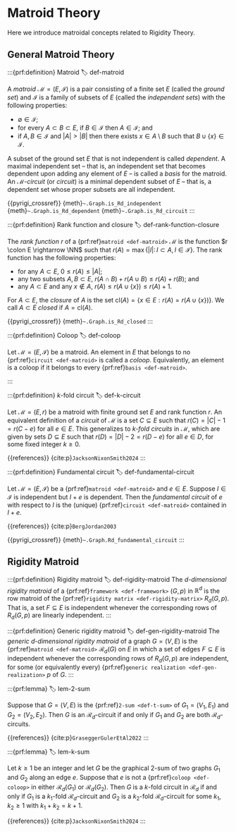 # Matroid Theory

Here we introduce matroidal concepts related to Rigidity Theory.

## General Matroid Theory

:::{prf:definition} Matroid
:label: def-matroid

A _matroid_ $\mathcal{M}=(E, \mathcal{I})$ is a pair consisting of a finite set $E$ (called the _ground set_) and $\mathcal{I}$ is a family of subsets of $E$ (called the _independent sets_) with the following properties:

* $\emptyset \in \mathcal{I}$;
* for every $A \subset B \subset E$, if $B \in \mathcal{I}$ then $A \in \mathcal{I}$; and
* if $A,B\in \mathcal{I}$ and $|A|>|B|$ then there exists $x\in A\setminus B$ such that $B\cup \{x\}\in \mathcal{I}$.

A subset of the ground set $E$ that is not independent is called _dependent_. A maximal independent set
– that is, an independent set that becomes dependent upon adding any element of $E$ –
is called a _basis_ for the matroid.
An _$\mathcal{M}$-circuit_ (or _circuit_) is a minimal dependent subset of $E$
– that is, a dependent set whose proper subsets are all independent.

{{pyrigi_crossref}} {meth}`~.Graph.is_Rd_independent`
{meth}`~.Graph.is_Rd_dependent`
{meth}`~.Graph.is_Rd_circuit`
:::


:::{prf:definition} Rank function and closure
:label: def-rank-function-closure

The _rank function_ $r$ of a {prf:ref}`matroid <def-matroid>` $\mathcal{M}$
is the function $r \colon E \rightarrow \NN$
such that $r(A)=\max\{|I| \colon I\subset A, I \in \mathcal{I} \}$.
The rank function has the following properties:

* for any $A\subset E$, $0\leq r(A) \leq |A|$;
* any two subsets $A,B\subset E$, $r(A\cap B) + r(A\cup B) \leq r(A)+r(B)$; and
* any $A\subset E$ and any $x\notin A$, $r(A) \leq r(A\cup \{x\}) \leq r(A)+1$.

For $A\subset E$, the _closure_ of $A$ is the set $\textrm{cl}(A)=\{x\in E: r(A)=r(A\cup \{x\}) \}$. We call $A\subset E$ _closed_ if $A = \textrm{cl}(A)$.

{{pyrigi_crossref}} {meth}`~.Graph.is_Rd_closed`
:::


:::{prf:definition} Coloop
:label: def-coloop

Let $\mathcal{M}=(E, \mathcal{I})$ be a matroid. An element in $E$
that belongs to no {prf:ref}`circuit <def-matroid>` is called a _coloop_.
Equivalently, an element is a coloop if it belongs to every {prf:ref}`basis <def-matroid>`.

:::


:::{prf:definition} $k$-fold circuit
:label: def-k-circuit

Let $\mathcal{M}=(E,r)$ be a matroid with finite ground set $E$ and rank function $r$.
An equivalent definition of a _circuit_ of $\mathcal{M}$ is a set $C\subseteq E$ such that $r(C)=|C|-1=r(C-e)$
for all $e\in E$. This generalizes to _$k$-fold circuits_ in $\mathcal{M}$, which are given by sets $D\subseteq E$ such that
$r(D)=|D|-2=r(D-e)$ for all $e\in D$, for some fixed integer $k\geq 0$.

{{references}} {cite:p}`JacksonNixonSmith2024`
:::


:::{prf:definition} Fundamental circuit
:label: def-fundamental-circuit

Let $\mathcal{M}=(E, \mathcal{I})$ be a {prf:ref}`matroid <def-matroid>` and $e\in E$.
Suppose $I\in\mathcal{I}$ is independent but $I+e$ is dependent. 
Then the _fundamental circuit_ of $e$ with respect to $I$ is the (unique) 
{prf:ref}`circuit <def-matroid>` contained in $I+e$.

{{references}} {cite:p}`BergJordan2003`

{{pyrigi_crossref}} {meth}`~.Graph.Rd_fundamental_circuit`
:::

## Rigidity Matroid

:::{prf:definition} Rigidity matroid
:label: def-rigidity-matroid
The _$d$-dimensional rigidity matroid_ of a {prf:ref}`framework <def-framework>` $(G, p)$ in $\mathbb{R}^d$ is the row matroid of the {prf:ref}`rigidity matrix <def-rigidity-matrix>` $R_d(G,p)$. That is, a set $F\subseteq E$ is independent whenever the corresponding rows of $R_d(G,p)$ are linearly independent.
:::


:::{prf:definition} Generic rigidity matroid
:label: def-gen-rigidity-matroid
The _generic $d$-dimensional rigidity matroid_ of a graph $G=(V,E)$ is the {prf:ref}`matroid <def-matroid>` $\mathcal{R}_d(G)$ on $E$ in which a set of edges $F\subseteq E$ is independent whenever the corresponding rows of $R_d(G,p)$ are independent, for some (or equivalently every) {prf:ref}`generic realization <def-gen-realization>` $p$ of $G$.
:::


:::{prf:lemma}
:label: lem-2-sum

Suppose that $G=(V,E)$ is the {prf:ref}`2-sum <def-t-sum>` of $G_1=(V_1,E_1)$ and $G_2=(V_2,E_2)$.
Then $G$ is an $\mathcal{R}_d$-circuit if and only if $G_1$ and $G_2$ are both
$\mathcal{R}_{d}$-circuits.

{{references}} {cite:p}`GraseggerGulerEtAl2022`
:::


:::{prf:lemma}
:label: lem-k-sum

Let $k\geq 1$ be an integer and let $G$ be the graphical 2-sum of two graphs $G_1$ and
$G_2$ along an edge $e$.
Suppose that $e$ is not a {prf:ref}`coloop <def-coloop>` in either $\mathcal{R}_d(G_1)$ or $\mathcal{R}_d(G_2)$.
Then $G$ is a $k$-fold circuit in $\mathcal{R}_d$ if and only if $G_1$ is a $k_1$-fold
$\mathcal{R}_d$-circuit and $G_2$ is a $k_2$-fold $\mathcal{R}_d$-circuit for some
$k_1,k_2\geq 1$ with $k_1+k_2=k+1$.

{{references}} {cite:p}`JacksonNixonSmith2024`
:::
